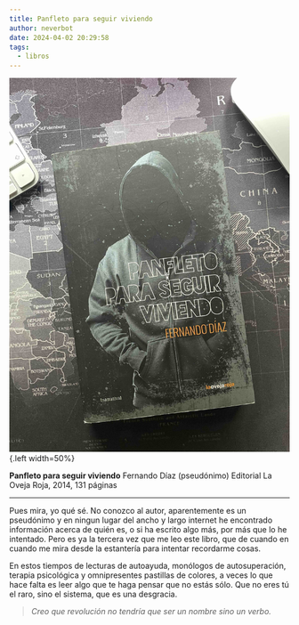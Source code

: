 ```yaml
---
title: Panfleto para seguir viviendo
author: neverbot
date: 2024-04-02 20:29:58
tags:
  - libros
---
```


![Panfleto para seguir viviendo](./panfleto-para-seguir-viviendo/panfleto-para-seguir-viviendo.jpg){.left width=50%}

**Panfleto para seguir viviendo**
Fernando Díaz (pseudónimo)
Editorial La Oveja Roja, 2014, 131 páginas

----

Pues mira, yo qué sé. No conozco al autor, aparentemente es un pseudónimo y en ningun lugar del ancho y largo internet he encontrado información acerca de quién es, o si ha escrito algo más, por más que lo he intentado. Pero es ya la tercera vez que me leo este libro, que de cuando en cuando me mira desde la estantería para intentar recordarme cosas.

En estos tiempos de lecturas de autoayuda, monólogos de autosuperación, terapia psicológica y omnipresentes pastillas de colores, a veces lo que hace falta es leer algo que te haga pensar que no estás sólo. Que no eres tú el raro, sino el sistema, que es una desgracia.

> *Creo que revolución no tendría que ser un nombre sino un verbo.* 
